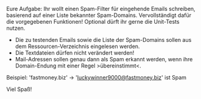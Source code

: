Eure Aufgabe: Ihr wollt einen Spam-Filter für eingehende Emails schreiben, basierend auf einer Liste bekannter Spam-Domains. Vervollständigt dafür die vorgegebenen Funktionen! Optional dürft ihr gerne die Unit-Tests nutzen.

- Die zu testenden Emails sowie die Liste der Spam-Domains sollen aus dem Ressourcen-Verzeichnis eingelesen werden.
- Die Textdateien dürfen nicht verändert werden!
- Mail-Adressen sollen genau dann als Spam erkannt werden, wenn ihre Domain-Endung mit einer Regel >übereinstimmt<.

Beispiel: 'fastmoney.biz' -> 'luckywinner9000@fastmoney.biz' ist Spam

Viel Spaß!